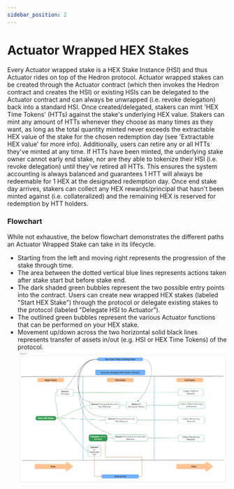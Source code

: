 ```yaml
---
sidebar_position: 2
---
```


# Actuator Wrapped HEX Stakes

Every Actuator wrapped stake is a HEX Stake Instance (HSI) and thus Actuator rides on top of the Hedron protocol. Actuator wrapped stakes can be created through the Actuator contract (which then invokes the Hedron contract and creates the HSI) or existing HSIs can be delegated to the Actuator contract and can always be unwrapped (i.e. revoke delegation) back into a standard HSI. Once created/delegated, stakers can mint 'HEX Time Tokens' (HTTs) against the stake's underlying HEX value. Stakers can mint any amount of HTTs whenever they choose as many times as they want, as long as the total quantity minted never exceeds the extractable HEX value of the stake for the chosen redemption day (see 'Extractable HEX value' for more info). Additionally, users can retire any or all HTTs they've minted at any time. If HTTs have been minted, the underlying stake owner cannot early end stake, nor are they able to tokenize their HSI (i.e. revoke delegation) until they've retired all HTTs. This ensures the system accounting is always balanced and guarantees 1 HTT will always be redeemable for 1 HEX at the designated redemption day. Once end stake day arrives, stakers can collect any HEX rewards/principal that hasn't been minted against (i.e. collateralized) and the remaining HEX is reserved for redemption by HTT holders.

### Flowchart
While not exhaustive, the below flowchart demonstrates the different paths an Actuator Wrapped Stake can take in its lifecycle. 
- Starting from the left and moving right represents the progression of the stake through time. 
- The area between the dotted vertical blue lines represents actions taken after stake start but before stake end.
- The dark shaded green bubbles represent the two possible entry points into the contract. Users can create new wrapped HEX stakes (labeled "Start HEX Stake") through the protocol or delegate existing stakes to the protocol (labeled "Delegate HSI to Actuator").
- The outlined green bubbles represent the various Actuator functions that can be performed on your HEX stake. 
- Movement up/down across the two horizontal solid black lines represents transfer of assets in/out (e.g. HSI or HEX Time Tokens) of the protocol. 
![Alt text](/img/ActuatorFlowchart.png)
